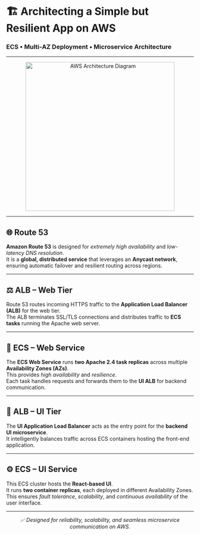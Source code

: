 # 🏗️ Architecting a Simple but Resilient App on AWS  
### ECS • Multi-AZ Deployment • Microservice Architecture

---

<p align="center">
  <img src="https://github.com/user-attachments/assets/de4b44ac-72af-46f0-8637-501b8437917d" alt="AWS Architecture Diagram" width="400"/>
</p>

---

## 🌐 Route 53  

**Amazon Route 53** is designed for *extremely high availability* and *low-latency DNS resolution*.  
It is a **global, distributed service** that leverages an **Anycast network**, ensuring automatic failover and resilient routing across regions.

---

## ⚖️ ALB – Web Tier  

Route 53 routes incoming HTTPS traffic to the **Application Load Balancer (ALB)** for the web tier.  
The ALB terminates SSL/TLS connections and distributes traffic to **ECS tasks** running the Apache web server.

---

## 🐳 ECS – Web Service  

The **ECS Web Service** runs **two Apache 2.4 task replicas** across multiple **Availability Zones (AZs)**.  
This provides *high availability* and *resilience*.  
Each task handles requests and forwards them to the **UI ALB** for backend communication.

---

## 🧭 ALB – UI Tier  

The **UI Application Load Balancer** acts as the entry point for the **backend UI microservice**.  
It intelligently balances traffic across ECS containers hosting the front-end application.

---

## ⚙️ ECS – UI Service  

This ECS cluster hosts the **React-based UI**.  
It runs **two container replicas**, each deployed in different Availability Zones.  
This ensures *fault tolerance*, *scalability*, and *continuous availability* of the user interface.

---

<p align="center">
  <em>✅ Designed for reliability, scalability, and seamless microservice communication on AWS.</em>
</p>
